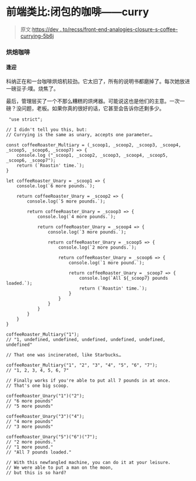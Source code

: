 # 前端类比:闭包的咖啡——curry

> 原文:[https://dev . to/recss/front-end-analogies-closure-s-coffee-currying-5b6j](https://dev.to/recss/front-end-analogies-closure-s-coffee-currying-5b6j)

### [](#roasting-coffee)烘焙咖啡

#### [](#currying)逢迎

科纳正在和一台咖啡烘焙机较劲。它太旧了，所有的说明书都磨掉了。每次她放进一磅豆子:噗。烧焦了。

最后，管理层买了一个不那么糟糕的烘烤器。可能说这也是他们的主意。一次一磅？没问题，老板。如果你真的很好的话，它甚至会告诉你还剩多少。

```
 "use strict";

// I didn't tell you this, but:
// Currying is the same as unary, accepts one parameter…

const coffeeRoaster_Multiary = (_scoop1, _scoop2, _scoop3, _scoop4, _scoop5, _scoop6, _scoop7) => {
    console.log ("_scoop1, _scoop2, _scoop3, _scoop4, _scoop5, _scoop6, _scoop7");
    return (`Roastin' time.`);
}

let coffeeRoaster_Unary = _scoop1 => {
    console.log(`6 more pounds.`);

    return coffeeRoaster_Unary = _scoop2 => {
        console.log(`5 more pounds.`);

        return coffeeRoaster_Unary = _scoop3 => {
            console.log(`4 more pounds.`);

            return coffeeRoaster_Unary = _scoop4 => {
                console.log(`3 more pounds.`);

                return coffeeRoaster_Unary = _scoop5 => {
                    console.log(`2 more pounds.`);

                    return coffeeRoaster_Unary = _scoop6 => {
                        console.log(`1 more pound.`);

                        return coffeeRoaster_Unary = _scoop7 => {
                            console.log(`All ${_scoop7} pounds loaded.`);
                            return (`Roastin' time.`);
                        }
                    }
                }
            }
        }
    }
}

coffeeRoaster_Multiary("1");
// "1, undefined, undefined, undefined, undefined, undefined, undefined"

// That one was incinerated, like Starbucks…

coffeeRoaster_Multiary("1", "2", "3", "4", "5", "6", "7");
// "1, 2, 3, 4, 5, 6, 7"

// Finally works if you're able to put all 7 pounds in at once.
// That's one big scoop.

coffeeRoaster_Unary("1")("2");
// "6 more pounds"
// "5 more pounds"

coffeeRoaster_Unary("3")("4");
// "4 more pounds"
// "3 more pounds"

coffeeRoaster_Unary("5")("6")("7");
// "2 more pounds."
// "1 more pound."
// "All 7 pounds loaded."

// With this newfangled machine, you can do it at your leisure.
// We were able to put a man on the moon,
// but this is so hard? 
```